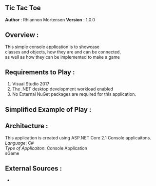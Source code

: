 ## Tic Tac Toe

**Author** : Rhiannon Mortensen
**Version** : 1.0.0

## Overview :
  This simple console application is to showcase  
  classes and objects, how they are and can be connected,  
  as well as how they can be implemented to make a game

## Requirements to Play :
1. Visual Studio 2017 
2. The .NET desktop development workload enabled
3. No External NuGet packages are required for this application. 

## Simplified Example of Play : 

## Architecture :
This application is created using ASP.NET Core 2.1 Console applicaitons. <br />
*Language*: C# <br />
*Type of Applicaiton*: Console Application <br />sGame

## External Sources :
- 